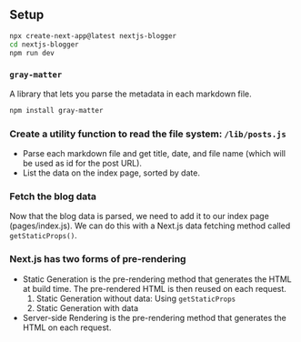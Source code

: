 ## Setup

```zsh
npx create-next-app@latest nextjs-blogger
cd nextjs-blogger
npm run dev
```

### `gray-matter`

A library that lets you parse the metadata in each markdown file.

```zsh
npm install gray-matter
```

### Create a utility function to read the file system: `/lib/posts.js`

- Parse each markdown file and get title, date, and file name (which will be used as id for the post URL).
- List the data on the index page, sorted by date.

### Fetch the blog data

Now that the blog data is parsed, we need to add it to our index page (pages/index.js). We can do this with a Next.js data fetching method called `getStaticProps()`.

### Next.js has two forms of pre-rendering

- Static Generation is the pre-rendering method that generates the HTML at build time. The pre-rendered HTML is then reused on each request.
  1. Static Generation without data: Using `getStaticProps`
  2. Static Generation with data
- Server-side Rendering is the pre-rendering method that generates the HTML on each request.

